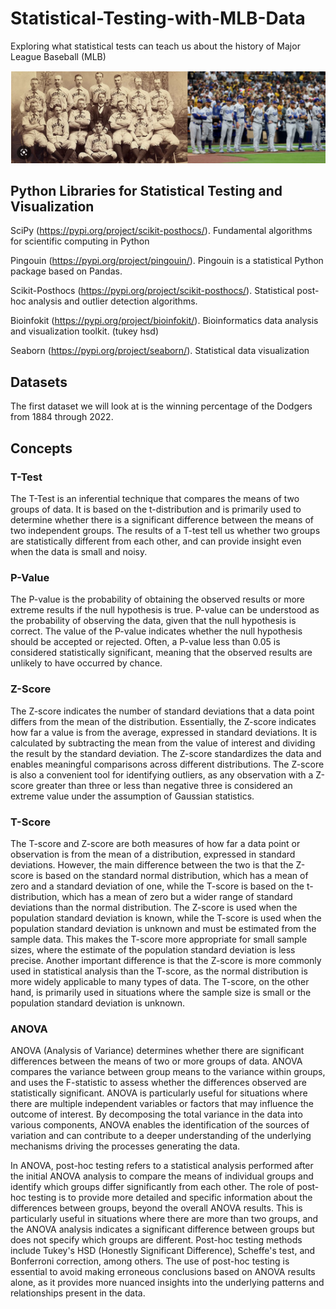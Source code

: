 # Statistical-Testing-with-MLB-Data
Exploring what statistical tests can teach us about the history of Major League Baseball (MLB)

![](img/dodgers_history_1.png)

## Python Libraries for Statistical Testing and Visualization

SciPy (https://pypi.org/project/scikit-posthocs/). Fundamental algorithms for scientific computing in Python

Pingouin (https://pypi.org/project/pingouin/). Pingouin is a statistical Python package based on Pandas.

Scikit-Posthocs (https://pypi.org/project/scikit-posthocs/). Statistical post-hoc analysis and outlier detection algorithms. 

Bioinfokit (https://pypi.org/project/bioinfokit/). Bioinformatics data analysis and visualization toolkit. (tukey hsd)

Seaborn (https://pypi.org/project/seaborn/). Statistical data visualization

## Datasets

The first dataset we will look at is the winning percentage of the Dodgers from 1884 through 2022. 

## Concepts

### T-Test

The T-Test is an inferential technique that compares the means of two groups of data. It is based on the t-distribution and is primarily used to determine whether there is a significant difference 
between the means of two independent groups. The results of a T-test tell us whether two groups are statistically different from each other, 
and can provide insight even when the data is small and noisy.

### P-Value

The P-value is the probability of obtaining the observed results or more extreme results if the null hypothesis is true. P-value can be understood
 as the probability of observing the data, given that the null hypothesis is correct. 
The value of the P-value indicates whether the null hypothesis should be accepted or rejected. Often, a P-value less than 0.05 is 
considered statistically significant, meaning that the observed results are 
unlikely to have occurred by chance. 

### Z-Score

The Z-score indicates the number of standard deviations that a data point differs from the mean of the distribution. Essentially, the Z-score indicates how far a value is from the average, expressed in standard deviations. It is calculated by subtracting the mean from the value of interest and dividing the result by the standard deviation. The Z-score standardizes the data and enables meaningful comparisons across different distributions. The Z-score is also a convenient tool for identifying outliers, as any observation with a Z-score greater than three or less than negative three is considered an extreme value under the assumption of Gaussian statistics. 

### T-Score

The T-score and Z-score are both measures of how far a data point or observation is from the mean of a distribution, expressed in standard deviations. However, the main difference between the two is that the Z-score is based on the standard normal distribution, which has a mean of zero and a standard deviation of one, while the T-score is based on the t-distribution, which has a mean of zero but a wider range of standard deviations than the normal distribution. The Z-score is used when the population standard deviation is known, while the T-score is used when the population standard deviation is unknown and must be estimated from the sample data. This makes the T-score more appropriate for small sample sizes, where the estimate of the population standard deviation is less precise. Another important difference is that the Z-score is more commonly used in statistical analysis than the T-score, as the normal distribution is more widely applicable to many types of data. The T-score, on the other hand, is primarily used in situations where the sample size is small or the population standard deviation is unknown.

### ANOVA

ANOVA (Analysis of Variance) determines whether there are significant differences between the means of two or more groups of data. ANOVA compares the variance between group means to the variance within groups, and uses the F-statistic to assess whether the differences observed are statistically significant. ANOVA is particularly useful for situations where there are multiple independent variables or factors that may influence the outcome of interest. By decomposing the total variance in the data into various components, ANOVA enables the identification of the sources of variation and can contribute to a deeper understanding of the underlying mechanisms driving the processes generating the data. 

In ANOVA, post-hoc testing refers to a statistical analysis performed after the initial ANOVA analysis to compare the means of individual groups and identify which groups differ significantly from each other. The role of post-hoc testing is to provide more detailed and specific information about the differences between groups, beyond the overall ANOVA results. This is particularly useful in situations where there are more than two groups, and the ANOVA analysis indicates a significant difference between groups but does not specify which groups are different. Post-hoc testing methods include Tukey's HSD (Honestly Significant Difference), Scheffe's test, and Bonferroni correction, among others. The use of post-hoc testing is essential to avoid making erroneous conclusions based on ANOVA results alone, as it provides more nuanced insights into the underlying patterns and relationships present in the data. 


